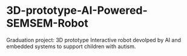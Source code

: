 # 3D-prototype-AI-Powered-SEMSEM-Robot
Graduation project:  3D prototype Interactive robot devolped by AI and embedded systems to support children with autism.
